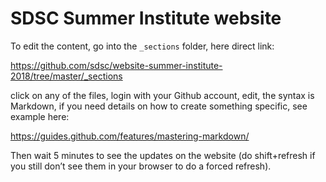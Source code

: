 # SDSC Summer Institute website

To edit the content, go into the `_sections` folder, here direct link:

https://github.com/sdsc/website-summer-institute-2018/tree/master/_sections

click on any of the files, login with your Github account, edit, the syntax is Markdown, if you need details on how to create something specific, see example here:

https://guides.github.com/features/mastering-markdown/

Then wait 5 minutes to see the updates on the website (do shift+refresh if you still don’t see them in your browser to do a forced refresh).
